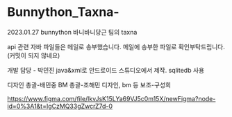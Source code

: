 # Bunnython_Taxna-
2023.01.27 bunnython  바니바니당근 팀의 taxna 

api 관련 자바 파일들은 메일로 송부했습니다.
메일에 송부한 파일로 확인부탁드립니다.(커밋이 되지 않네요)

개발 담당 - 박민진
java&xml로 안드로이드 스튜디오에서 제작. sqlitedb 사용

디자인 총괄-배민중
BM 총괄-조해민
디자인, bm 등 보조-구성희



https://www.figma.com/file/lkvJsK15LYa69VJ5c0m15X/newFigma?node-id=0%3A1&t=IgCzMQ33gZwcrZ7d-0
